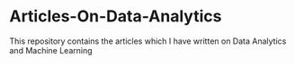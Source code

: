 # Articles-On-Data-Analytics
This repository contains the articles which I have written on Data Analytics and Machine Learning
